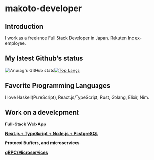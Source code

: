 # makoto-developer

## Introduction
I work as a freelance Full Stack Developer in Japan.
Rakuten Inc ex-employee.

## My latest Github's status
![Anurag's GitHub stats](https://github-readme-stats.vercel.app/api?username=makoto-developer&count_private=true)[![Top Langs](https://github-readme-stats.vercel.app/api/top-langs/?username=makoto-developer&layout=compact)](https://github.com/anuraghazra/github-readme-stats)

## Favorite Programming Languages
I love Haskell(PureScript), React.js/TypeScript, Rust, Golang, Elixir, Nim.

## Work on a development

**Full-Stack Web App**

**[Next.js + TypeScript + Node.js + PostgreSQL](https://github.com/makoto-developer/next-ts-redux-template-top)**

**Protocol Buffers, and microservices**

**[gRPC/Microservices](https://github.com/makoto-developer/grpc_microservices_sample)**



